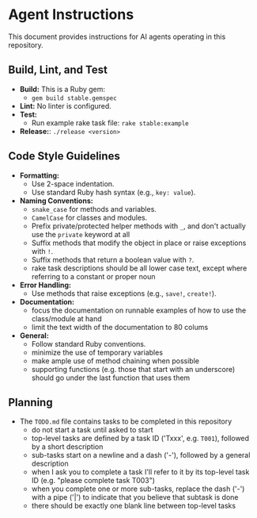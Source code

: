 # Agent Instructions

This document provides instructions for AI agents operating in this repository.

## Build, Lint, and Test

- **Build:** This is a Ruby gem:
  - `gem build stable.gemspec`
- **Lint:** No linter is configured.
- **Test:**
  - Run example rake task file: `rake stable:example`
- **Release:**: `./release <version>`

## Code Style Guidelines

- **Formatting:**
  - Use 2-space indentation.
  - Use standard Ruby hash syntax (e.g., `key: value`).
- **Naming Conventions:**
  - `snake_case` for methods and variables.
  - `CamelCase` for classes and modules.
  - Prefix private/protected helper methods with `_`, and don't actually use the `private` keyword at all
  - Suffix methods that modify the object in place or raise exceptions with `!`.
  - Suffix methods that return a boolean value with `?`.
  - rake task descriptions should be all lower case text, except where referring to a constant or proper noun
- **Error Handling:**
  - Use methods that raise exceptions (e.g., `save!`, `create!`).
- **Documentation:**
  - focus the documentation on runnable examples of how to use the class/module at hand
  - limit the text width of the documentation to 80 colums
- **General:**
  - Follow standard Ruby conventions.
  - minimize the use of temporary variables
  - make ample use of method chaining when possible
  - supporting functions (e.g. those that start with an underscore) should go under the last function that uses them

## Planning

- The `TODO.md` file contains tasks to be completed in this repository
  - do not start a task until asked to start
  - top-level tasks are defined by a task ID ('Txxx', e.g. `T001`), followed by a short description
  - sub-tasks start on a newline and a dash ('-'), followed by a general description
  - when I ask you to complete a task I'll refer to it by its top-level task ID (e.g. "please complete task T003")
  - when you complete one or more sub-tasks, replace the dash ('-') with a pipe ('|') to indicate that you believe that subtask is done
  - there should be exactly one blank line between top-level tasks
